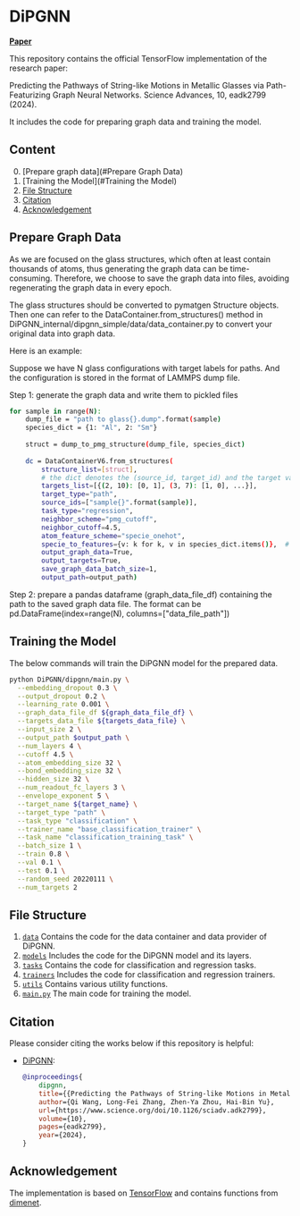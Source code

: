 # DiPGNN

**[Paper](https://www.science.org/doi/10.1126/sciadv.adk2799)** 

This repository contains the official TensorFlow implementation of the research paper:

Predicting the Pathways of String-like Motions in Metallic Glasses via Path-Featurizing Graph Neural Networks. Science Advances, 10, eadk2799 (2024). 

It includes the code for preparing graph data and training the model.

## Content ##
0. [Prepare graph data](#Prepare Graph Data)
0. [Training the Model](#Training the Model)
0. [File Structure](#file-structure)
0. [Citation](#citation)
0. [Acknowledgement](#acknowledgement)

## Prepare Graph Data ##

As we are focused on the glass structures, which often at least contain thousands of atoms, thus generating the graph data can be time-consuming. Therefore, we choose to save the graph data into files, avoiding regenerating the graph data in every epoch.

The glass structures should be converted to pymatgen Structure objects. Then
one can refer to the DataContainer.from_structures() method in DiPGNN_internal/dipgnn_simple/data/data_container.py to convert your original data into graph data.

Here is an example:

Suppose we have N glass configurations with target labels for paths. And the configuration is stored in the format of LAMMPS dump file.

Step 1: generate the graph data and write them to pickled files

```bash
for sample in range(N):
    dump_file = "path to glass{}.dump".format(sample)
    species_dict = {1: "Al", 2: "Sm"}
  
    struct = dump_to_pmg_structure(dump_file, species_dict)
  
    dc = DataContainerV6.from_structures(
        structure_list=[struct],
        # the dict denotes the (source_id, target_id) and the target value, the atom id starts from 0
        targets_list=[{(2, 10): [0, 1], (3, 7): [1, 0], ...}],  
        target_type="path",
        source_ids=["sample{}".format(sample)],
        task_type="regression",
        neighbor_scheme="pmg_cutoff",
        neighbor_cutoff=4.5,
        atom_feature_scheme="specie_onehot",
        specie_to_features={v: k for k, v in species_dict.items()},  # 为什么每个label后面都有个1呢
        output_graph_data=True,
        output_targets=True,
        save_graph_data_batch_size=1,
        output_path=output_path)
```

Step 2: prepare a pandas dataframe (graph_data_file_df) containing the path to the saved graph data file.
The format can be pd.DataFrame(index=range(N), columns=["data_file_path"])


## Training the Model ##

The below commands will train the DiPGNN model for the prepared data.

```bash
python DiPGNN/dipgnn/main.py \
  --embedding_dropout 0.3 \
  --output_dropout 0.2 \
  --learning_rate 0.001 \
  --graph_data_file_df ${graph_data_file_df} \
  --targets_data_file ${targets_data_file} \
  --input_size 2 \
  --output_path $output_path \
  --num_layers 4 \
  --cutoff 4.5 \
  --atom_embedding_size 32 \
  --bond_embedding_size 32 \
  --hidden_size 32 \
  --num_readout_fc_layers 3 \
  --envelope_exponent 5 \
  --target_name ${target_name} \
  --target_type "path" \
  --task_type "classification" \
  --trainer_name "base_classification_trainer" \
  --task_name "classification_training_task" \
  --batch_size 1 \
  --train 0.8 \
  --val 0.1 \
  --test 0.1 \
  --random_seed 20220111 \
  --num_targets 2
```

## File Structure ##

1. [`data`](data) Contains the code for the data container and data provider of DiPGNN.
2. [`models`](models) Includes the code for the DiPGNN model and its layers.
3. [`tasks`](tasks) Contains the code for classification and regression tasks.
4. [`trainers`](trainers) Includes the code for classification and regression trainers.
5. [`utils`](utils) Contains various utility functions.
6. [`main.py`](main.py) The main code for training the model.


## Citation ##

Please consider citing the works below if this repository is helpful:

- [DiPGNN]():
    ```bibtex
    @inproceedings{
        dipgnn,
        title={{Predicting the Pathways of String-like Motions in Metallic Glasses via Path-Featurizing Graph Neural Networks}}, 
        author={Qi Wang, Long-Fei Zhang, Zhen-Ya Zhou, Hai-Bin Yu},
        url={https://www.science.org/doi/10.1126/sciadv.adk2799},
        volume={10},
        pages={eadk2799},
        year={2024},
    }
    ```


## Acknowledgement ##

The implementation is based on [TensorFlow](https://www.tensorflow.org/) and contains functions from [dimenet](https://github.com/gasteigerjo/dimenet).